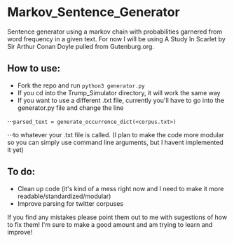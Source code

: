 # Markov_Sentence_Generator
Sentence generator using a markov chain with probabilities garnered from word frequency in a given text. For now I will be using A Study In Scarlet by Sir Arthur Conan Doyle pulled from Gutenburg.org.

## How to use:
* Fork the repo and run `python3 generator.py`
* If you cd into the Trump_Simulator directory, it will work the same way
* If you want to use a different .txt file, currently you'll have to go into the generator.py file and change the line 

⋅⋅⋅`parsed_text = generate_occurrence_dict(<corpus.txt>)` 

⋅⋅⋅to whatever your .txt file is called. 
(I plan to make the code more modular so you can simply use command line arguments, but I havent implemented it yet)

## To do:
* Clean up code (it's kind of a mess right now and I need to make it more readable/standardized/modular)
* Improve parsing for twitter corpuses


If you find any mistakes please point them out to me with sugestions of how to fix them! I'm sure to make a good amount and am trying to learn and improve!

